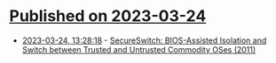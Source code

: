 # [Published on 2023-03-24](index.md)

* [2023-03-24, 13:28:18](https://lobste.rs/s/dbcsb9/secureswitch_bios_assisted_isolation) - [SecureSwitch: BIOS-Assisted Isolation and Switch between Trusted and Untrusted Commodity OSes (2011)](https://cs.gmu.edu/media/techreports/GMU-CS-TR-2011-7.pdf)
